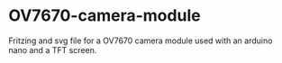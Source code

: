 # OV7670-camera-module
Fritzing and svg file for a OV7670 camera module used with an arduino nano and a TFT screen.
